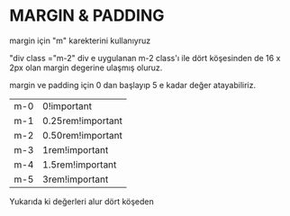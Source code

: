<h1> MARGIN & PADDING </h1>

<p> margin için "m" karekterini kullanıyruz</p>
<p>"div class ="m-2" div e uygulanan m-2 class'ı ile dört köşesinden de 16 x 2px olan margin degerine ulaşmış oluruz. </p> 
<p> margin ve padding için 0 dan başlayıp 5 e kadar değer atayabiliriz. </p> 
<table> 
  <tr>
    <td> m-0</td> <td> 0!important </td>
   </tr>
   <tr>
    <td> m-1</td> <td> 0.25rem!important </td>
   </tr>
   <tr>
    <td> m-2</td> <td> 0.50rem!important </td>
   </tr>
   <tr>
    <td> m-3</td> <td> 1rem!important </td>
   </tr>
   <tr>
    <td> m-4</td> <td> 1.5rem!important </td>
   </tr>
   <tr>
    <td> m-5</td> <td> 3rem!important </td>
   </tr>
</table>
<p> Yukarıda ki değerleri alur dört köşeden </p> 



